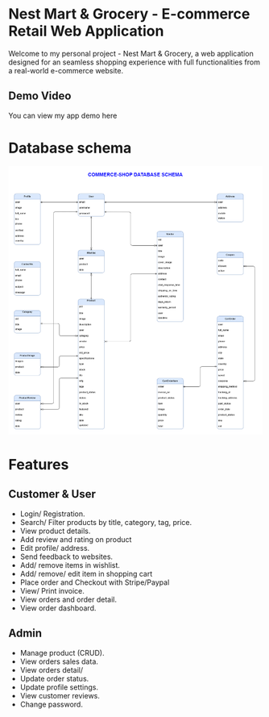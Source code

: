 # Nest Mart & Grocery - E-commerce Retail Web Application
Welcome to my personal project - Nest Mart & Grocery, a web application designed for an seamless shopping experience with full functionalities from a real-world e-commerce website.

## Demo Video
You can view my app demo here

# Database schema
![Nest Database schema](media/schema.png)

# Features

## Customer & User
- Login/ Registration.
- Search/ Filter products by title, category, tag, price.
- View product details.
- Add review and rating on product
- Edit profile/ address.
- Send feedback to websites.
- Add/ remove items in wishlist.
- Add/ remove/ edit item in shopping cart
- Place order and Checkout with Stripe/Paypal
- View/ Print invoice.
- View orders and order detail.
- View order dashboard.
  
## Admin
- Manage product (CRUD).
- View orders sales data.
- View orders detail/
- Update order status.
- Update profile settings.
- View customer reviews.
- Change password.